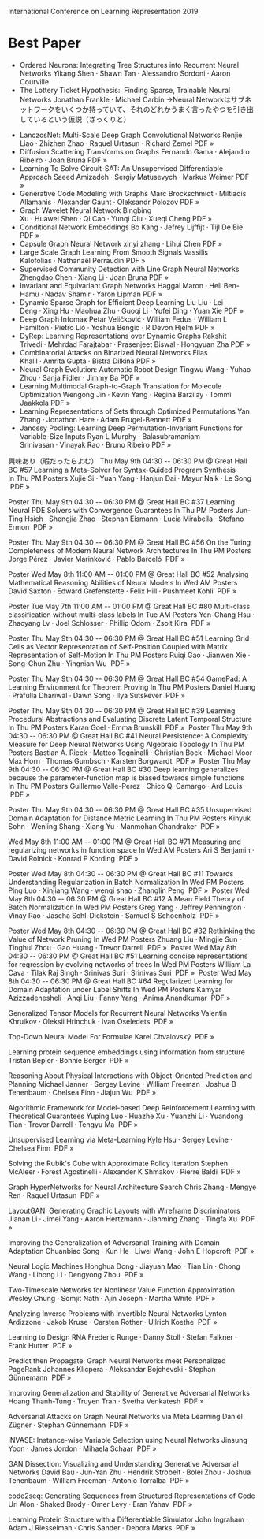 International Conference on Learning Representation 2019

# Best Paper
- Ordered Neurons: Integrating Tree Structures into Recurrent Neural Networks
Yikang Shen · Shawn Tan · Alessandro Sordoni · Aaron Courville
 
- The Lottery Ticket Hypothesis:  Finding Sparse, Trainable Neural Networks
Jonathan Frankle · Michael Carbin
→Neural Networkはサブネットワークをいくつか持っていて、それのどれかうまく言ったやつを引き出しているという仮説（ざっくりと）


* LanczosNet: Multi-Scale Deep Graph Convolutional Networks Renjie Liao · Zhizhen Zhao · Raquel Urtasun · Richard Zemel PDF » 
* Diffusion Scattering Transforms on Graphs Fernando Gama · Alejandro Ribeiro · Joan Bruna PDF » 
* Learning To Solve Circuit-SAT: An Unsupervised Differentiable Approach Saeed Amizadeh · Sergiy Matusevych · Markus Weimer PDF » 
* Generative Code Modeling with Graphs Marc Brockschmidt · Miltiadis Allamanis · Alexander Gaunt · Oleksandr Polozov PDF » 
* Graph Wavelet Neural Network Bingbing Xu · Huawei Shen · Qi Cao · Yunqi Qiu · Xueqi Cheng PDF » 
* Conditional Network Embeddings Bo Kang · Jefrey Lijffijt · Tijl De Bie PDF » 
* Capsule Graph Neural Network xinyi zhang · Lihui Chen PDF » 
* Large Scale Graph Learning From Smooth Signals Vassilis Kalofolias · Nathanaël Perraudin PDF » 
* Supervised Community Detection with Line Graph Neural Networks Zhengdao Chen · Xiang Li · Joan Bruna PDF » 
* Invariant and Equivariant Graph Networks Haggai Maron · Heli Ben-Hamu · Nadav Shamir · Yaron Lipman PDF » 
* Dynamic Sparse Graph for Efficient Deep Learning Liu Liu · Lei Deng · Xing Hu · Maohua Zhu · Guoqi Li · Yufei Ding · Yuan Xie PDF » 
* Deep Graph Infomax Petar Veličković · William Fedus · William L Hamilton · Pietro Liò · Yoshua Bengio · R Devon Hjelm PDF » 
* DyRep: Learning Representations over Dynamic Graphs Rakshit Trivedi · Mehrdad Farajtabar · Prasenjeet Biswal · Hongyuan Zha PDF » 
* Combinatorial Attacks on Binarized Neural Networks Elias Khalil · Amrita Gupta · Bistra Dilkina PDF » 
* Neural Graph Evolution: Automatic Robot Design Tingwu Wang · Yuhao Zhou · Sanja Fidler · Jimmy Ba PDF » 
* Learning Multimodal Graph-to-Graph Translation for Molecule Optimization Wengong Jin · Kevin Yang · Regina Barzilay · Tommi Jaakkola PDF »
* Learning Representations of Sets through Optimized Permutations Yan Zhang · Jonathon Hare · Adam Prugel-Bennett PDF » 
* Janossy Pooling: Learning Deep Permutation-Invariant Functions for Variable-Size Inputs Ryan L Murphy · Balasubramaniam Srinivasan · Vinayak Rao · Bruno Ribeiro PDF » 






興味あり（暇だったらよむ）
Thu May 9th 04:30 -- 06:30 PM @ Great Hall BC #57
Learning a Meta-Solver for Syntax-Guided Program Synthesis
In Thu PM Posters
Xujie Si · Yuan Yang · Hanjun Dai · Mayur Naik · Le Song
 PDF » 

Poster
Thu May 9th 04:30 -- 06:30 PM @ Great Hall BC #37
Learning Neural PDE Solvers with Convergence Guarantees
In Thu PM Posters
Jun-Ting Hsieh · Shengjia Zhao · Stephan Eismann · Lucia Mirabella · Stefano Ermon
 PDF » 

Poster
Thu May 9th 04:30 -- 06:30 PM @ Great Hall BC #56
On the Turing Completeness of Modern Neural Network Architectures
In Thu PM Posters
Jorge Pérez · Javier Marinković · Pablo Barceló
 PDF » 

Poster
Wed May 8th 11:00 AM -- 01:00 PM @ Great Hall BC #52
Analysing Mathematical Reasoning Abilities of Neural Models
In Wed AM Posters
David Saxton · Edward Grefenstette · Felix Hill · Pushmeet Kohli
 PDF » 

Poster
Tue May 7th 11:00 AM -- 01:00 PM @ Great Hall BC #80
Multi-class classification without multi-class labels
In Tue AM Posters
Yen-Chang Hsu · Zhaoyang Lv · Joel Schlosser · Phillip Odom · Zsolt Kira
 PDF » 

Poster
Thu May 9th 04:30 -- 06:30 PM @ Great Hall BC #51
Learning Grid Cells as Vector Representation of Self-Position Coupled with Matrix Representation of Self-Motion
In Thu PM Posters
Ruiqi Gao · Jianwen Xie · Song-Chun Zhu · Yingnian Wu
 PDF » 

Poster
Thu May 9th 04:30 -- 06:30 PM @ Great Hall BC #54
GamePad: A Learning Environment for Theorem Proving
In Thu PM Posters
Daniel Huang · Prafulla Dhariwal · Dawn Song · Ilya Sutskever
 PDF » 

Poster
Thu May 9th 04:30 -- 06:30 PM @ Great Hall BC #39
Learning Procedural Abstractions and Evaluating Discrete Latent Temporal Structure
In Thu PM Posters
Karan Goel · Emma Brunskill
 PDF » 
Poster
Thu May 9th 04:30 -- 06:30 PM @ Great Hall BC #41
Neural Persistence: A Complexity Measure for Deep Neural Networks Using Algebraic Topology
In Thu PM Posters
Bastian A. Rieck · Matteo Togninalli · Christian Bock · Michael Moor · Max Horn · Thomas Gumbsch · Karsten Borgwardt
 PDF » 
Poster
Thu May 9th 04:30 -- 06:30 PM @ Great Hall BC #30
Deep learning generalizes because the parameter-function map is biased towards simple functions
In Thu PM Posters
Guillermo Valle-Perez · Chico Q. Camargo · Ard Louis
 PDF » 

Poster
Thu May 9th 04:30 -- 06:30 PM @ Great Hall BC #35
Unsupervised Domain Adaptation for Distance Metric Learning
In Thu PM Posters
Kihyuk Sohn · Wenling Shang · Xiang Yu · Manmohan Chandraker
 PDF » 


Wed May 8th 11:00 AM -- 01:00 PM @ Great Hall BC #71
Measuring and regularizing networks in function space
In Wed AM Posters
Ari S Benjamin · David Rolnick · Konrad P Kording
 PDF » 

Poster
Wed May 8th 04:30 -- 06:30 PM @ Great Hall BC #11
Towards Understanding Regularization in Batch Normalization
In Wed PM Posters
Ping Luo · Xinjiang Wang · wenqi shao · Zhanglin Peng
 PDF » 
Poster
Wed May 8th 04:30 -- 06:30 PM @ Great Hall BC #12
A Mean Field Theory of Batch Normalization
In Wed PM Posters
Greg Yang · Jeffrey Pennington · Vinay Rao · Jascha Sohl-Dickstein · Samuel S Schoenholz
 PDF » 

Poster
Wed May 8th 04:30 -- 06:30 PM @ Great Hall BC #32
Rethinking the Value of Network Pruning
In Wed PM Posters
Zhuang Liu · Mingjie Sun · Tinghui Zhou · Gao Huang · Trevor Darrell
 PDF » 
Poster
Wed May 8th 04:30 -- 06:30 PM @ Great Hall BC #51
Learning concise representations for regression by evolving networks of trees
In Wed PM Posters
William La Cava · Tilak Raj Singh · Srinivas Suri · Srinivas Suri
 PDF » 
Poster
Wed May 8th 04:30 -- 06:30 PM @ Great Hall BC #64
Regularized Learning for Domain Adaptation under Label Shifts
In Wed PM Posters
Kamyar Azizzadenesheli · Anqi Liu · Fanny Yang · Anima Anandkumar
 PDF » 

Generalized Tensor Models for Recurrent Neural Networks
Valentin Khrulkov · Oleksii Hrinchuk · Ivan Oseledets
 PDF » 

Top-Down Neural Model For Formulae
Karel Chvalovský
 PDF » 

Learning protein sequence embeddings using information from structure
Tristan Bepler · Bonnie Berger
 PDF » 

Reasoning About Physical Interactions with Object-Oriented Prediction and Planning
Michael Janner · Sergey Levine · William Freeman · Joshua B Tenenbaum · Chelsea Finn · Jiajun Wu
 PDF » 

Algorithmic Framework for Model-based Deep Reinforcement Learning with Theoretical Guarantees
Yuping Luo · Huazhe Xu · Yuanzhi Li · Yuandong Tian · Trevor Darrell · Tengyu Ma
 PDF » 

Unsupervised Learning via Meta-Learning
Kyle Hsu · Sergey Levine · Chelsea Finn
 PDF » 

Solving the Rubik's Cube with Approximate Policy Iteration
Stephen McAleer · Forest Agostinelli · Alexander K Shmakov · Pierre Baldi
 PDF » 

Graph HyperNetworks for Neural Architecture Search
Chris Zhang · Mengye Ren · Raquel Urtasun
 PDF » 

LayoutGAN: Generating Graphic Layouts with Wireframe Discriminators
Jianan Li · Jimei Yang · Aaron Hertzmann · Jianming Zhang · Tingfa Xu
 PDF » 

Improving the Generalization of Adversarial Training with Domain Adaptation
Chuanbiao Song · Kun He · Liwei Wang · John E Hopcroft
 PDF » 

Neural Logic Machines
Honghua Dong · Jiayuan Mao · Tian Lin · Chong Wang · Lihong Li · Dengyong Zhou
 PDF » 

Two-Timescale Networks for Nonlinear Value Function Approximation
Wesley Chung · Somjit Nath · Ajin Joseph · Martha White
 PDF » 

Analyzing Inverse Problems with Invertible Neural Networks
Lynton Ardizzone · Jakob Kruse · Carsten Rother · Ullrich Koethe
 PDF » 

Learning to Design RNA
Frederic Runge · Danny Stoll · Stefan Falkner · Frank Hutter
 PDF » 

Predict then Propagate: Graph Neural Networks meet Personalized PageRank
Johannes Klicpera · Aleksandar Bojchevski · Stephan Günnemann
 PDF » 

Improving Generalization and Stability of Generative Adversarial Networks
Hoang Thanh-Tung · Truyen Tran · Svetha Venkatesh
 PDF » 

Adversarial Attacks on Graph Neural Networks via Meta Learning
Daniel Zügner · Stephan Günnemann
 PDF » 

INVASE: Instance-wise Variable Selection using Neural Networks
Jinsung Yoon · James Jordon · Mihaela Schaar
 PDF » 

GAN Dissection: Visualizing and Understanding Generative Adversarial Networks
David Bau · Jun-Yan Zhu · Hendrik Strobelt · Bolei Zhou · Joshua Tenenbaum · William Freeman · Antonio Torralba
 PDF » 

code2seq: Generating Sequences from Structured Representations of Code
Uri Alon · Shaked Brody · Omer Levy · Eran Yahav
 PDF » 

Learning Protein Structure with a Differentiable Simulator
John Ingraham · Adam J Riesselman · Chris Sander · Debora Marks
 PDF » 
